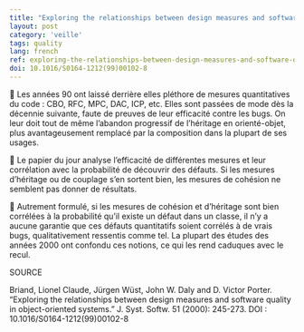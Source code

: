 ```yaml
---
title: "Exploring the relationships between design measures and software quality"
layout: post
category: 'veille'
tags: quality
lang: french
ref: exploring-the-relationships-between-design-measures-and-software-quality
doi: 10.1016/S0164-1212(99)00102-8
---
```


📏 Les années 90 ont laissé derrière elles pléthore de mesures quantitatives du code : CBO, RFC, MPC, DAC, ICP, etc. Elles sont passées de mode dès la décennie suivante, faute de preuves de leur efficacité contre les bugs. On leur doit tout de même l’abandon progressif de l’héritage en orienté-objet, plus avantageusement remplacé par la composition dans la plupart de ses usages.

🔎 Le papier du jour analyse l’efficacité de différentes mesures et leur corrélation avec la probabilité de découvrir des défauts. Si les mesures d’héritage ou de couplage s’en sortent bien, les mesures de cohésion ne semblent pas donner de résultats.

🐛 Autrement formulé, si les mesures de cohésion et d’héritage sont bien corrélées à la probabilité qu’il existe un défaut dans un classe, il n’y a aucune garantie que ces défauts quantitatifs soient corrélés à de vrais bugs, qualitativement ressentis comme tel. La plupart des études des années 2000 ont confondu ces notions, ce qui les rend caduques avec le recul.

SOURCE

Briand, Lionel Claude, Jürgen Wüst, John W. Daly and D. Victor Porter. “Exploring the relationships between design measures and software quality in object-oriented systems.” J. Syst. Softw. 51 (2000): 245-273. DOI : 10.1016/S0164-1212(99)00102-8